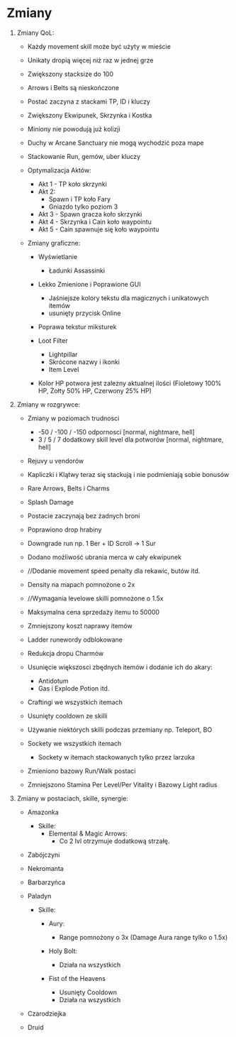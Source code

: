 # Zmiany

1. Zmiany QoL:
    - Każdy movement skill może być użyty w mieście
    - Unikaty dropią więcej niż raz w jednej grze
    - Zwiększony stacksize do 100
    - Arrows i Belts są nieskończone
    - Postać zaczyna z stackami TP, ID i kluczy
    - Zwiększony Ekwipunek, Skrzynka i Kostka
    - Miniony nie powodują już kolizji
    - Duchy w Arcane Sanctuary nie mogą wychodzić poza mape
    - Stackowanie Run, gemów, uber kluczy

    - Optymalizacja Aktów:
        + Akt 1 - TP koło skrzynki
        + Akt 2:
            - Spawn i TP koło Fary
            - Gniazdo tylko poziom 3
        + Akt 3 - Spawn gracza koło skrzynki
        + Akt 4 - Skrzynka i Cain koło waypointu
        + Akt 5 - Cain spawnuje się koło waypointu

    - Zmiany graficzne:
        + Wyświetlanie
            - Ładunki Assassinki
        + Lekko Zmienione i Poprawione GUI
            - Jaśniejsze kolory tekstu dla magicznych i unikatowych itemów
            - usunięty przycisk Online

        + Poprawa tekstur miksturek
        + Loot Filter
            - Lightpillar
            - Skrócone nazwy i ikonki
            - Item Level
        
        + Kolor HP potwora jest zalezny aktualnej ilości (Fioletowy 100% HP, Żołty 50% HP, Czerwony 25% HP)    

2. Zmiany w rozgrywce:
    - Zmiany w poziomach trudnosci
        + -50 / -100 / -150 odpornosci [normal, nightmare, hell]
        + 3 / 5 / 7 dodatkowy skill level dla potworów [normal, nightmare, hell]

    - Rejuvy u vendorów
    - Kapliczki i Klątwy teraz się stackują i nie podmieniają sobie bonusów
    - Rare Arrows, Belts i Charms
    - Splash Damage
    - Postacie zaczynają bez żadnych broni
    - Poprawiono drop hrabiny
    - Downgrade run np. 1 Ber + ID Scroll -> 1 Sur
    - Dodano możliwość ubrania merca w cały ekwipunek
    - //Dodanie movement speed penalty dla rekawic, butów itd.
    - Density na mapach pomnożone o 2x  
    - //Wymagania levelowe skilli pomnożone o 1.5x
    - Maksymalna cena sprzedaży itemu to 50000
    - Zmniejszony koszt naprawy itemów
    - Ladder runewordy odblokowane
    - Redukcja dropu Charmów
    - Usunięcie większosci zbędnych itemów i dodanie ich do akary:
        + Antidotum
        + Gas i Explode Potion itd.
    - Craftingi we wszystkich itemach
    - Usunięty cooldown ze skilli
    - Używanie niektórych skilli podczas przemiany np. Teleport, BO
    - Sockety we wszystkich itemach
        + Sockety w itemach stackowanych tylko przez larzuka
        
    - Zmieniono bazowy Run/Walk postaci
    - Zmniejszono Stamina Per Level/Per Vitality i Bazowy Light radius

3. Zmiany w postaciach, skille, synergie:

    - Amazonka

        + Skille:
            - Elemental & Magic Arrows:
                + Co 2 lvl otrzymuje dodatkową strzałę. 

    - Zabójczyni

    - Nekromanta

    - Barbarzyńca

    - Paladyn
        - Skille:
            + Aury:
                - Range pomnożony o 3x (Damage Aura range tylko o 1.5x)

            + Holy Bolt:
                - Działa na wszystkich

            + Fist of the Heavens
                - Usunięty Cooldown
                - Działa na wszystkich

    - Czarodziejka

    - Druid
